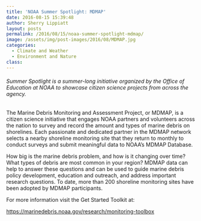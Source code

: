 ```yaml
---
title: 'NOAA Summer Spotlight: MDMAP'
date: 2016-08-15 15:39:48
author: Sherry Lippiatt
layout: posts
permalink: /2016/08/15/noaa-summer-spotlight-mdmap/
image: /assets/img/post-images/2016/08/MDMAP.jpg
categories:
  - Climate and Weather
  - Environment and Nature
class: 
---
```

###### Summer Spotlight is a summer-long initiative organized by the Office of Education at NOAA to showcase citizen science projects from across the agency.

The Marine Debris Monitoring and Assessment Project, or MDMAP, is a citizen science initiative that engages NOAA partners and volunteers across the nation to survey and record the amount and types of marine debris on shorelines. Each passionate and dedicated partner in the MDMAP network selects a nearby shoreline monitoring site that they return to monthly to conduct surveys and submit meaningful data to NOAA’s MDMAP Database.

How big is the marine debris problem, and how is it changing over time? What types of debris are most common in your region? MDMAP data can help to answer these questions and can be used to guide marine debris policy development, education and outreach, and address important research questions. To date, more than 200 shoreline monitoring sites have been adopted by MDMAP participants.

For more information visit the Get Started Toolkit at:
  
<a href="https://www.facebook.com/l.php?u=https%3A%2F%2Fmarinedebris.noaa.gov%2Fresearch%2Fmonitoring-toolbox&h=tAQF5VYAp&s=1" target="_blank" rel="nofollow nofollow">https://<wbr />marinedebris.noaa.gov/<wbr />research/monitoring-toolbox</a>